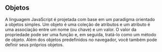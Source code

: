 ## Objetos

A linguagem JavaScript é projetada com base em um paradigma orientado a objetos simples. Um objeto é uma coleção de atributos e um atributo é uma associação entre um nome (ou chave) e um valor. O valor da propriedade pode ser uma função e, em seguida, tratá-lo como um método de objeto. Além dos objetos predefinidos no navegador, você também pode definir seus próprios objetos. 
